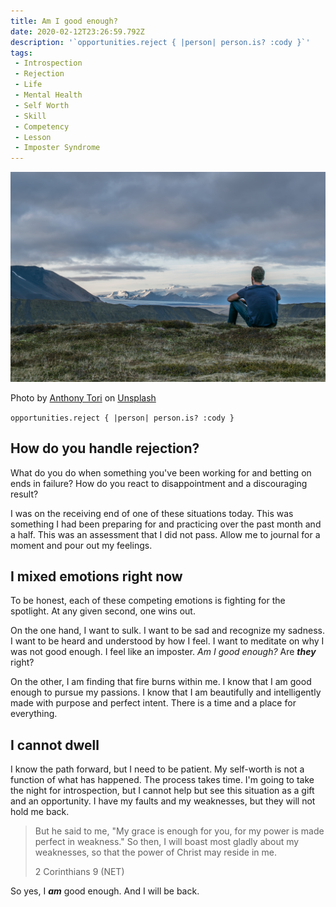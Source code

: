 ```yaml
---
title: Am I good enough?
date: 2020-02-12T23:26:59.792Z
description: '`opportunities.reject { |person| person.is? :cody }`'
tags:
 - Introspection
 - Rejection
 - Life
 - Mental Health
 - Self Worth
 - Skill
 - Competency
 - Lesson
 - Imposter Syndrome
---
```


![Photo by Anthony Tori on Unsplash](./hero-image.jpg)

<figcaption>
  Photo by <a href="https://unsplash.com/@anthonytori">Anthony Tori</a> on <a href="https://unsplash.com/s/photos/thinking">Unsplash</a>
</figcaption>

`opportunities.reject { |person| person.is? :cody }`

## How do you handle rejection?

What do you do when something you've been working for and betting on ends in failure?
How do you react to disappointment and a discouraging result?

I was on the receiving end of one of these situations today.
This was something I had been preparing for and practicing over the past month and a half.
This was an assessment that I did not pass.
Allow me to journal for a moment and pour out my feelings.

## I mixed emotions right now

To be honest, each of these competing emotions is fighting for the spotlight.
At any given second, one wins out.

On the one hand, I want to sulk.
I want to be sad and recognize my sadness.
I want to be heard and understood by how I feel.
I want to meditate on why I was not good enough.
I feel like an imposter.
_Am I good enough?_
Are **_they_** right?

On the other, I am finding that fire burns within me.
I know that I am good enough to pursue my passions.
I know that I am beautifully and intelligently made with purpose and perfect intent.
There is a time and a place for everything.

## I cannot dwell

I know the path forward, but I need to be patient.
My self-worth is not a function of what has happened.
The process takes time.
I'm going to take the night for introspection, but I cannot help but see this situation as a gift and an opportunity.
I have my faults and my weaknesses, but they will not hold me back.

> But he said to me, "My grace is enough for you, for my power is made perfect in weakness."
> So then, I will boast most gladly about my weaknesses, so that the power of Christ may reside in me.
>
> 2 Corinthians 9 (NET)

So yes, I **_am_** good enough.
And I will be back.
